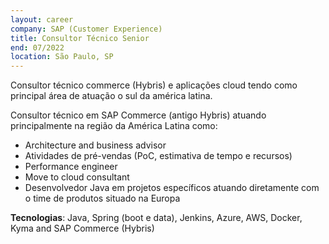 ```yaml
---
layout: career
company: SAP (Customer Experience)
title: Consultor Técnico Senior
end: 07/2022
location: São Paulo, SP
---
```


Consultor técnico commerce (Hybris) e aplicações cloud tendo como principal área de atuação o sul da américa latina.  

Consultor técnico em SAP Commerce (antigo Hybris) atuando principalmente na região da América Latina como:
- Architecture and business advisor
- Atividades de pré-vendas (PoC, estimativa de tempo e recursos)
- Performance engineer
- Move to cloud consultant  
- Desenvolvedor Java em projetos específicos atuando diretamente com o time de produtos situado na Europa  
  
**Tecnologias**: Java, Spring (boot e data), Jenkins, Azure, AWS, Docker, Kyma and SAP Commerce (Hybris)  
